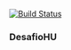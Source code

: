[![Build Status](https://travis-ci.org/queirozfcom/desafiohu1.svg?branch=master)](https://travis-ci.org/queirozfcom/desafiohu1)

### DesafioHU